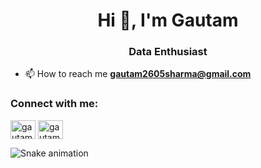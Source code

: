 <h1 align="center">Hi 👋, I'm Gautam</h1>
<h3 align="center">Data Enthusiast</h3>


- 📫 How to reach me **gautam2605sharma@gmail.com**

<h3 align="left">Connect with me:</h3>
<p align="left">
<a href="https://twitter.com/gautam2605sharma" target="blank"><img align="center" src="https://raw.githubusercontent.com/rahuldkjain/github-profile-readme-generator/master/src/images/icons/Social/twitter.svg" alt="gautam2605sharma" height="30" width="40" /></a>
<a href="https://linkedin.com/in/gautam2605sharma" target="blank"><img align="center" src="https://raw.githubusercontent.com/rahuldkjain/github-profile-readme-generator/master/src/images/icons/Social/linked-in-alt.svg" alt="gautam2605sharma" height="30" width="40" /></a>
</p>
<img src="https://raw.githubusercontent.com/gautam2605sharma/gautam2605sharma/output/snake.svg" alt="Snake animation" />

###










